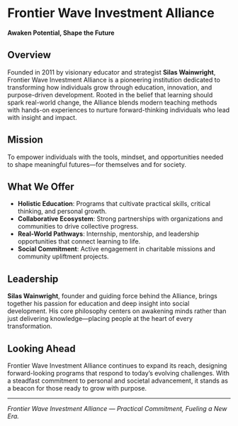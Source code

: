 # Frontier Wave Investment Alliance

**Awaken Potential, Shape the Future**

## Overview

Founded in 2011 by visionary educator and strategist **Silas Wainwright**, Frontier Wave Investment Alliance is a pioneering institution dedicated to transforming how individuals grow through education, innovation, and purpose-driven development. Rooted in the belief that learning should spark real-world change, the Alliance blends modern teaching methods with hands-on experiences to nurture forward-thinking individuals who lead with insight and impact.

## Mission

To empower individuals with the tools, mindset, and opportunities needed to shape meaningful futures—for themselves and for society.

## What We Offer

- **Holistic Education**: Programs that cultivate practical skills, critical thinking, and personal growth.
- **Collaborative Ecosystem**: Strong partnerships with organizations and communities to drive collective progress.
- **Real-World Pathways**: Internship, mentorship, and leadership opportunities that connect learning to life.
- **Social Commitment**: Active engagement in charitable missions and community upliftment projects.

## Leadership

**Silas Wainwright**, founder and guiding force behind the Alliance, brings together his passion for education and deep insight into social development. His core philosophy centers on awakening minds rather than just delivering knowledge—placing people at the heart of every transformation.

## Looking Ahead

Frontier Wave Investment Alliance continues to expand its reach, designing forward-looking programs that respond to today’s evolving challenges. With a steadfast commitment to personal and societal advancement, it stands as a beacon for those ready to grow with purpose.

---

*Frontier Wave Investment Alliance — Practical Commitment, Fueling a New Era.*
